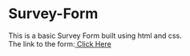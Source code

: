 # Survey-Form
This is a basic Survey Form built using html and css.<br>
The link to the form:<a href="https://es2808.github.io/Survey-Form/"> Click Here</a>
